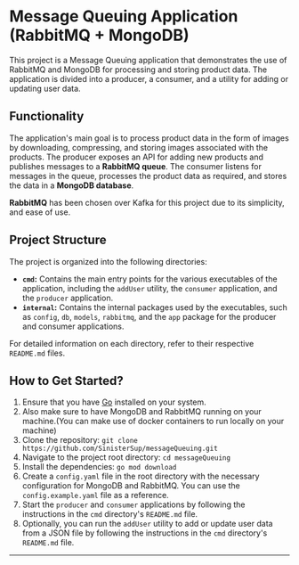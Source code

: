 # Message Queuing Application (RabbitMQ + MongoDB)

This project is a Message Queuing application that demonstrates the use of RabbitMQ and MongoDB for processing and storing product data. The application is divided into a producer, a consumer, and a utility for adding or updating user data.

## Functionality

The application's main goal is to process product data in the form of images by downloading, compressing, and storing images associated with the products. The producer exposes an API for adding new products and publishes messages to a **RabbitMQ queue**. The consumer listens for messages in the queue, processes the product data as required, and stores the data in a **MongoDB database**.

**RabbitMQ** has been chosen over Kafka for this project due to its simplicity, and ease of use.

## Project Structure

The project is organized into the following directories:

- **`cmd`:** Contains the main entry points for the various executables of the application, including the `addUser` utility, the `consumer` application, and the `producer` application.     
- **`internal`:** Contains the internal packages used by the executables, such as `config`, `db`, `models`, `rabbitmq`, and the `app` package for the producer and consumer applications.     

For detailed information on each directory, refer to their respective `README.md` files.

## How to Get Started?

1. Ensure that you have [Go](https://golang.org/doc/install) installed on your system.
2. Also make sure to have MongoDB and RabbitMQ running on your machine.(You can make use of docker containers to run locally on your machine)
3. Clone the repository: `git clone https://github.com/SinisterSup/messageQueuing.git`
4. Navigate to the project root directory: `cd messageQueuing`
5. Install the dependencies: `go mod download`
6. Create a `config.yaml` file in the root directory with the necessary configuration for MongoDB and RabbitMQ. You can use the `config.example.yaml` file as a reference.
7. Start the `producer` and `consumer` applications by following the instructions in the `cmd` directory's `README.md` file.
8. Optionally, you can run the `addUser` utility to add or update user data from a JSON file by following the instructions in the `cmd` directory's `README.md` file.

---
